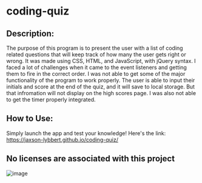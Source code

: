 # coding-quiz
## Description:
The purpose of this program is to present the user with a list of coding related questions that will keep track of how many the user gets right or wrong. It was made using CSS, HTML, and JavaScript, with jQuery syntax. I faced a lot of challenges when it came to the event listeners and getting them to fire in the correct order. I was not able to get some of the major functionality of the program to work properly. The user is able to input their initials and score at the end of the quiz, and it will save to local storage. But that infromation will not display on the high scores page. I was also not able to get the timer properly integrated.

## How to Use:
Simply launch the app and test your knowledge!
Here's the link: https://jaxson-lybbert.github.io/coding-quiz/

## No licenses are associated with this project
![image](https://github.com/jaxson-lybbert/coding-quiz/assets/132233010/a0f678d0-66f6-45bb-872a-5ad8a96e10ea)
